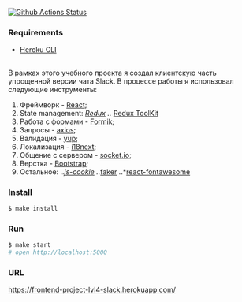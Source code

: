 [![Github Actions Status](https://github.com/hexlet-components/projects-frontend-l4-server/workflows/Node%20CI/badge.svg)](https://github.com/hexlet-components/projects-frontend-l4-server/actions)

### Requirements

* [Heroku CLI](https://devcenter.heroku.com/articles/heroku-cli)

##
В рамках этого учебного проекта я создал клиентскую часть упрощенной версии чата Slack. В процессе работы я использовал следующие инструменты:
1. Фреймворк - [React](https://github.com/facebook/react);
2. State management: 
    *[Redux](https://github.com/reduxjs/redux)
..* [Redux ToolKit](https://github.com/reduxjs/redux-toolkit)
3. Работа с формами - [Formik](https://github.com/formium/formik);
4. Запросы - [axios](https://github.com/axios/axios);
5. Валидация - [yup](https://github.com/jquense/yup);
6. Локализация - [i18next](https://github.com/i18next/i18next);
7. Общение с сервером - [socket.io](https://github.com/socketio/socket.io);
8. Верстка - [Bootstrap](https://github.com/twbs/bootstrap);
9. Остальное: 
..*[js-cookie](https://github.com/js-cookie/js-cookie)
..*[faker](https://github.com/fzaninotto/Faker)
..*[react-fontawesome](https://github.com/FortAwesome/react-fontawesome)

### Install

```sh
$ make install
```

### Run

```sh
$ make start
# open http://localhost:5000
```

### URL

https://frontend-project-lvl4-slack.herokuapp.com/

